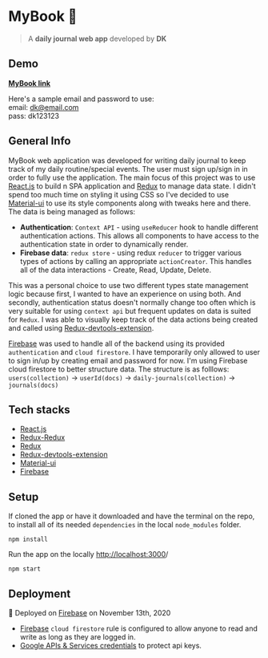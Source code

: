 # MyBook :orange_book:	

> A **daily journal web app** developed by **DK**

## Demo

**[MyBook link](https://my-book-fe5fe.web.app/)**

Here's a sample email and password to use:  
email: dk@email.com  
pass: dk123123  

## General Info

MyBook web application was developed for writing daily journal to keep track of my daily routine/special events.
The user must sign up/sign in in order to fully use the application.
The main focus of this project was to use [React.js](https://reactjs.org/) to build n SPA application and [Redux](https://redux.js.org/) to manage data state. I didn't spend too much time on styling it using CSS so I've decided to use [Material-ui](https://material-ui.com/) to use its style components along with tweaks here and there.
The data is being managed as follows:
- **Authentication**: `Context API` - using `useReducer` hook to handle different authentication actions. This allows all components to have access to the authentication state in order to dynamically render.
- **Firebase data**: `redux store` - using redux `reducer` to trigger various types of actions by calling an appropriate `actionCreator`. This handles all of the data interactions - Create, Read, Update, Delete.
  
This was a personal choice to use two different types state management logic because first, I wanted to have an experience on using both. And secondly, authentication status doesn't normally change too often which is very suitable for using `context api` but frequent updates on data is suited for `Redux`. I was able to visually keep track of the data actions being created and called using [Redux-devtools-extension](https://github.com/zalmoxisus/redux-devtools-extension).

[Firebase](https://firebase.google.com/) was used to handle all of the backend using its provided `authentication` and `cloud firestore`. I have temporarily only allowed to user to sign in/up by creating email and password for now. I'm using Firebase cloud firestore to better structure data. The structure is as folllows:
`users(collection)` -> `userId(docs)` -> `daily-journals(collection)` -> `journals(docs)`

## Tech stacks

- [React.js](https://reactjs.org/)
- [Redux-Redux](https://react-redux.js.org/)
- [Redux](https://redux.js.org/)
- [Redux-devtools-extension](https://github.com/zalmoxisus/redux-devtools-extension)
- [Material-ui](https://material-ui.com/)
- [Firebase](https://firebase.google.com/)


## Setup

If cloned the app or have it downloaded and have the terminal on the repo, to install all of its needed `dependencies` in the local `node_modules` folder.
```
npm install
```
Run the app on the locally [http://localhost:3000](http://localhost:3000)/
```
npm start
```

## Deployment

:raised_hands: Deployed on [Firebase](https://firebase.google.com/) on November 13th, 2020 
- [Firebase](https://firebase.google.com/) `cloud firestore` rule is configured to allow anyone to read and write as long as they are logged in.
- [Google APIs & Services credentials](https://console.developers.google.com/apis/credentials) to protect api keys.